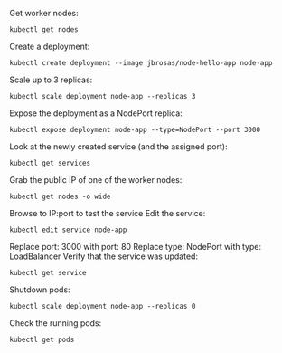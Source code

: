 Get worker nodes:

```
kubectl get nodes
```

Create a deployment:

```
kubectl create deployment --image jbrosas/node-hello-app node-app
```

Scale up to 3 replicas:

```
kubectl scale deployment node-app --replicas 3
```

Expose the deployment as a NodePort replica:

```
kubectl expose deployment node-app --type=NodePort --port 3000
```

Look at the newly created service (and the assigned port):

```
kubectl get services
```

Grab the public IP of one of the worker nodes:

```
kubectl get nodes -o wide
```

Browse to IP:port to test the service
Edit the service:

```
kubectl edit service node-app
```

Replace port: 3000 with port: 80
Replace type: NodePort with type: LoadBalancer
Verify that the service was updated:

```
kubectl get service
```

Shutdown pods:

```
kubectl scale deployment node-app --replicas 0
```

Check the running pods:

```
kubectl get pods
```

